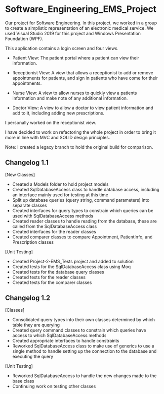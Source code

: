 # Software_Engineering_EMS_Project

Our project for Software Engineering. In this project, we worked in a group to create a simplistic representation of an electronic medical service.
We used Visual Studio 2019 for this project and Windows Presentation Foundation (WPF). 

This application contains a login screen and four views.

 - Patient View: The patient portal where a patient can view their information.

 - Receptionist View: A view that allows a receptionist to add or remove appointments for patients, and sign in patients who have come for their appointments.

 - Nurse View: A view to allow nurses to quickly view a patients information and make note of any additional information.

 - Doctor View: A view to allow a doctor to view patient information and add to it, including adding new prescriptions.


I personally worked on the receptionist view.

I have decided to work on refactoring the whole project in order to bring it more in line with MVC and SOLID design principles.

Note: I created a legacy branch to hold the original build for comparison.


## Changelog 1.1
[New Classes]
 - Created a Models folder to hold project models
 - Created SqlDatabaseAccess class to handle database access, including an interface mainly used for testing at this time
 - Split up database queries (query string, command parameters) into separate classes
 - Created interfaces for query types to constrain which queries can be used with SqlDatabaseAccess methods
 - Created reader classes to handle reading from the database, these are called from the SqlDatabaseAccess class
 - Created interfaces for the reader classes
 - Created comparer classes to compare Appointment, PatientInfo, and Prescription classes

[Unit Testing]
 - Created Project-2-EMS_Tests project and added to solution
 - Created tests for the SqlDatabaseAccess class using Moq
 - Created tests for the database query classes
 - Created tests for the reader classes
 - Created tests for the comparer classes

## Changelog 1.2
[Classes]
 - Consolidated query types into their own classes determined by which table they are querying
 - Created query command classes to constrain which queries have access to which SqlDatabaseAccess methods
 - Created appropriate interfaces to handle constraints
 - Reworked SqlDatabaseAccess class to make use of generics to use a single method to handle setting up the connection to the database and executing the query

[Unit Testing]
 - Reworked SqlDatabaseAccess to handle the new changes made to the base class
 - Continuing work on testing other classes
